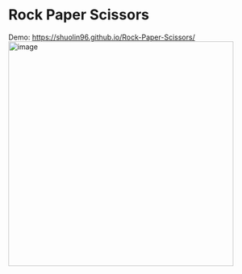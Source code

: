 # Rock Paper Scissors
Demo: <https://shuolin96.github.io/Rock-Paper-Scissors/> \
<img width="446" alt="image" src="https://user-images.githubusercontent.com/82881422/183310315-136c8667-d8e3-467e-abbd-baca47c6d5d0.png">

